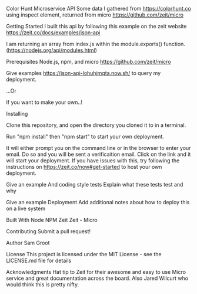 Color Hunt Microservice API
Some data I gathered from https://colorhunt.co using inspect element, returned from micro https://github.com/zeit/micro

Getting Started
I built this api by following this example on the zeit website https://zeit.co/docs/examples/json-api 

I am returning an array from index.js within the module.exports() function.
(https://nodejs.org/api/modules.html)

Prerequisites
Node.js, npm, and micro https://github.com/zeit/micro

Give examples
https://json-api-lohuhjmqta.now.sh/ to query my deployment.

...Or

If you want to make your own..!

Installing

Clone this repository, and open the directory you cloned it to in a terminal.

Run "npm install" then "npm start" to start your own deployment.

It will either prompt you on the command line or in the browser to enter your email. Do so and you will be sent a verificaition email. Click on the link and it will start your deployment. If you have issues with this, try following the instructions on https://zeit.co/now#get-started to host your own deployment. 

Give an example
And coding style tests
Explain what these tests test and why

Give an example
Deployment
Add additional notes about how to deploy this on a live system

Built With
Node
NPM
Zeit 
Zeit - Micro


Contributing
Submit a pull request!



Author
Sam Groot

License
This project is licensed under the MIT License - see the LICENSE.md file for details

Acknowledgments
Hat tip to Zeit for their awesome and easy to use Micro service and great documentation across the board. Also Jared Wilcurt who would think this is pretty nifty.